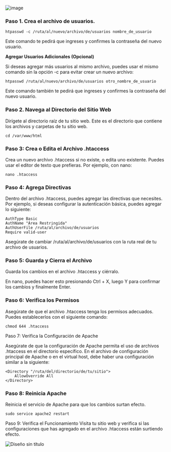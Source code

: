 ![image](https://github.com/Scosrom/Implantacion_web/assets/114906778/2eb24656-d468-47be-998a-de1b1dfd0ca1)



### Paso 1. Crea el archivo de usuarios.

```
htpasswd -c /ruta/al/nuevo/archivo/de/usuarios nombre_de_usuario
```

Este comando te pedirá que ingreses y confirmes la contraseña del nuevo usuario.

**Agregar Usuarios Adicionales (Opcional)**

Si deseas agregar más usuarios al mismo archivo, puedes usar el mismo comando sin la opción -c para evitar crear un nuevo archivo:

```
htpasswd /ruta/al/nuevo/archivo/de/usuarios otro_nombre_de_usuario
```

Este comando también te pedirá que ingreses y confirmes la contraseña del nuevo usuario.

### Paso 2. Navega al Directorio del Sitio Web
Dirígete al directorio raíz de tu sitio web. Este es el directorio que contiene los archivos y carpetas de tu sitio web.

```
cd /var/www/html
```

### Paso 3: Crea o Edita el Archivo .htaccess
Crea un nuevo archivo .htaccess si no existe, o edita uno existente. Puedes usar el editor de texto que prefieras. Por ejemplo, con nano:

```
nano .htaccess
```

### Paso 4: Agrega Directivas

Dentro del archivo .htaccess, puedes agregar las directivas que necesites. Por ejemplo, si deseas configurar la autenticación básica, puedes agregar lo siguiente:

```
AuthType Basic
AuthName "Área Restringida"
AuthUserFile /ruta/al/archivo/de/usuarios
Require valid-user
```

Asegúrate de cambiar /ruta/al/archivo/de/usuarios con la ruta real de tu archivo de usuarios.

### Paso 5: Guarda y Cierra el Archivo

Guarda los cambios en el archivo .htaccess y ciérralo.

En nano, puedes hacer esto presionando Ctrl + X, luego Y para confirmar los cambios y finalmente Enter.

### Paso 6: Verifica los Permisos
Asegúrate de que el archivo .htaccess tenga los permisos adecuados. Puedes establecerlos con el siguiente comando:

```
chmod 644 .htaccess
```

Paso 7: Verifica la Configuración de Apache

Asegúrate de que la configuración de Apache permita el uso de archivos .htaccess en el directorio específico. En el archivo de configuración principal de Apache o en el virtual host, debe haber una configuración similar a la siguiente:

```
<Directory "/ruta/del/directorio/de/tu/sitio">
    AllowOverride All
</Directory>
```

### Paso 8: Reinicia Apache
Reinicia el servicio de Apache para que los cambios surtan efecto.

```
sudo service apache2 restart
```

Paso 9: Verifica el Funcionamiento
Visita tu sitio web y verifica si las configuraciones que has agregado en el archivo .htaccess están surtiendo efecto.


![Diseño sin título](https://github.com/Scosrom/Implantacion_web/assets/114906778/3830f0cf-82da-4251-a8e5-10eaaa15c788)


